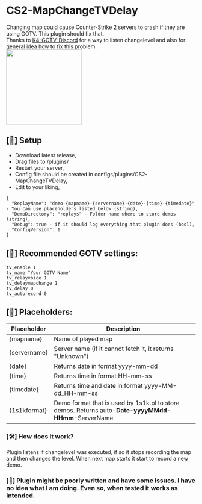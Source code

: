 # CS2-MapChangeTVDelay
Changing map could cause Counter-Strike 2 servers to crash if they are using GOTV. This plugin should fix that. <br>
Thanks to [K4-GOTV-Discord](https://github.com/KitsuneLab-Development/K4-GOTV-Discord/tree/dev) for a way to listen changelevel and also for general idea how to fix this problem.
<br><img src="https://i.imgur.com/TQP4lYn.gif" height="200px">

## [📌] Setup
- Download latest release,
- Drag files to /plugins/
- Restart your server,
- Config file should be created in configs/plugins/CS2-MapChangeTVDelay,
- Edit to your liking,

```
{
  "ReplayName": "demo-{mapname}-{servername}-{date}-{time}-{timedate}" - You can use placeholders listed below (string),
  "DemoDirectory": "replays" - Folder name where to store demos (string),
  "Debug": true - if it should log everything that plugin does (bool),
  "ConfigVersion": 1
}
```

## [📌] Recommended GOTV settings:
```
tv_enable 1
tv_name "Your GOTV Name"
tv_relayvoice 1
tv_delaymapchange 1
tv_delay 0
tv_autorecord 0
```

## [📜] Placeholders:
| Placeholder  | Description |
| ------------- | ------------- |
| {mapname}  | Name of played map  |
| {servername}  | Server name (if it cannot fetch it, it returns "Unknown")  |
| {date}  | Returns date in format yyyy-mm-dd  |
| {time}  | Returns time in format HH-mm-ss  |
| {timedate}  | Returns time and date in format yyyy-MM-dd_HH-mm-ss  |
| {1s1kformat}  | Demo format that is used by 1s1k.pl to store demos. Returns auto-**Date-yyyyMMdd-HHmm**-ServerName |

### [🛠️] How does it work?
Plugin listens if changelevel was executed, if so it stops recording the map and then changes the level. When next map starts it start to record a new demo.

### [🚨] Plugin might be poorly written and have some issues. I have no idea what I am doing. Even so, when tested it works as intended.